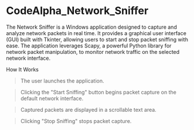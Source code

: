 # CodeAlpha_Network_Sniffer
The Network Sniffer is a Windows application designed to capture and analyze network packets in real time. It provides a graphical user interface (GUI) built with Tkinter, allowing users to start and stop packet sniffing with ease. The application leverages Scapy, a powerful Python library for network packet manipulation, to monitor network traffic on the selected network interface.

How It Works
>The user launches the application.

>Clicking the "Start Sniffing" button begins packet capture on the default network interface.

>Captured packets are displayed in a scrollable text area.

>Clicking "Stop Sniffing" stops packet capture.
